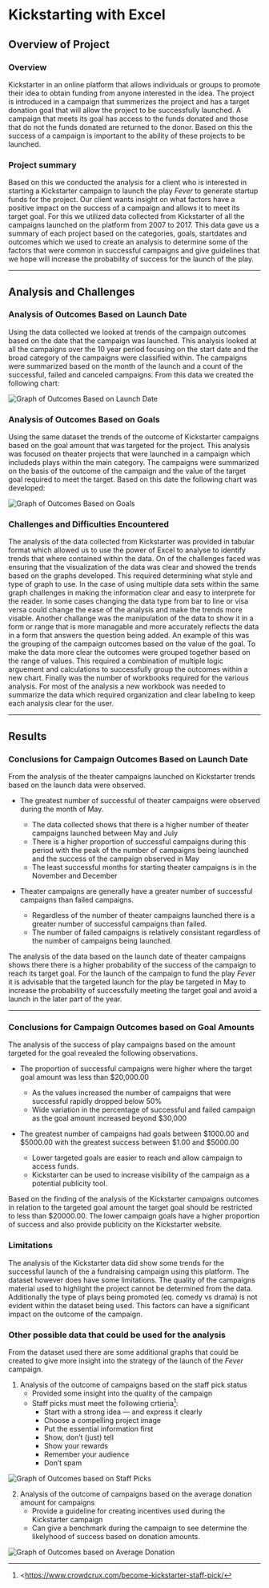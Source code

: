 # Kickstarting with Excel

## Overview of Project

### Overview

Kickstarter in an online platform that allows individuals or groups to promote their idea to obtain funding from anyone interested in the idea.  The project is introduced in a campaign that summerizes the project and has a target donation goal that will allow the project to be successfully launched.  A campaign that meets its goal has access to the funds donated and those that do not the funds donated are returned to the donor.  Based on this the success of a campaign is important to the ability of these projects to be launched.

### Project summary
Based on this we conducted the analysis for a client who is interested in starting a Kickstarter campaign to launch the play _Fever_ to generate startup funds for the project.  Our client wants insight on what factors have a positive impact on the success of a campaign and allows it to meet its target goal.  For this we utilized data collected from Kickstarter of all the campaigns launched on the platform from 2007 to 2017.  This data gave us a summary of each project based on the categories, goals, startdates and outcomes which we used to create an analysis to determine some of the factors that were common in successful campaigns and give guidelines that we hope will increase the probability of success for the launch of the play.

___
## Analysis and Challenges

### Analysis of Outcomes Based on Launch Date

Using the data collected we looked at trends of the campaign outcomes based on the date that the campaign was launched.  This analysis looked at all the campaigns over the 10 year period focusing on the start date and the broad category of the campaigns were classified within.  The campaigns were summarized based on the month of the launch and a count of the successful, failed and canceled campaigns.  From this data we created the following chart:

![Graph of Outcomes Based on Launch Date](resources/Theater_Outcomes_vs_Launch.png)

### Analysis of Outcomes Based on Goals

Using the same dataset the trends of the outcome of Kickstarter campaigns based on the goal amount that was targeted for the project.  This analysis was focused on theater projects that were launched in a campaign which includeds plays within the main category.  The campaigns were summarized on the basis of the outcome of the campaign and the value of the target goal required to meet the target.  Based on this date the following chart was developed:

![Graph of Outcomes Based on Goals](resources/Outcomes_vs_Goals.png)

### Challenges and Difficulties Encountered

The analysis of the data collected from Kickstarter was provided in tabular format which allowed us to use the power of Excel to analyse to identify trends that where contained within the data.  On of the challenges faced was ensuring that the visualization of the data was clear and showed the trends based on the graphs developed.  This required determining what style and type of graph to use.  In the case of using multiple data sets within the same graph challenges in making the information clear and easy to interprete for the reader.  In some cases changing the data type from bar to line or visa versa could change the ease of the analysis and make the trends more visable.  Another challange was the manipulation of the data to show it in a form or range that is more managable and more accurately reflects the data in a form that answers the question being added.  An example of this was the grouping of the campaign outcomes based on the value of the goal.  To make the data more clear the outcomes were grouped together based on the range of values. This required a combination of multiple logic arguement and calculations to successfully group the outcomes within a new chart.  Finally was the number of workbooks required for the various analysis.  For most of the analysis a new workbook was needed to summarize the data which required organization and clear labeling to keep each analysis clear for the user.

___
## Results

### Conclusions for Campaign Outcomes Based on Launch Date

From the analysis of the theater campaigns launched on Kickstarter trends based on the launch data were observed.

* The greatest number of successful of theater campaigns were observed during the month of May.
    * The data collected shows that there is a higher number of theater campaigns launched between May and July
    * There is a higher proportion of successful campaigns during this period with the peak of the number of campaigns being launched and the success of the campaign observed in May
    * The least successful months for starting theater campaigns is in the November and December
        
* Theater campaigns are generally have a greater number of successful campaigns than failed campaigns.
    * Regardless of the number of theater campaigns launched there is a greater number of successful campaigns than failed.
    * The number of failed campaigns is relatively consistant regardless of the number of campaigns being launched.
    
The analysis of the data based on the launch date of theater campaigns shows there there is a higher probability of the success of the campaign to reach its target goal. For the launch of the campaign to fund the play _Fever_ it is advisable that the targeted launch for the play be targeted in May to increase the probability of successfully meeting the target goal and avoid a launch in the later part of the year.
   
___

### Conclusions for Campaign Outcomes based on Goal Amounts

The analysis of the success of play campaigns based on the amount targeted for the goal revealed the following observations.

* The proportion of successful campaigns were higher where the target goal amount was less than $20,000.00
    * As the values increased the number of campaigns that were successful rapidly dropped below 50%
    * Wide variation in the percentage of successful and failed campaign as the goal amount increased beyond $30,000
    
* The greatest number of campaigns had goals between $1000.00 and $5000.00 with the greatest success between $1.00 and $5000.00
    * Lower targeted goals are easier to reach and allow campaign to access funds.
    * Kickstarter can be used to increase visibility of the campaign as a potential publicity tool.
    
Based on the finding of the analysis of the Kickstarter campaigns outcomes in relation to the targeted goal amount the target goal should be restricted to less than $20000.00.  The lower campaign goals have a higher proportion of success and also provide publicity on the Kickstarter website.

### Limitations

The analysis of the Kickstarter data did show some trends for the successful launch of the a fundraising campaign using this platform.  The dataset however does have some limitations.  The quality of the campaigns material used to highlight the project cannot be determined from the data.  Additionally the type of plays being promoted (eq. comedy vs drama) is not evident within the dataset being used.  This factors can have a significant impact on the outcome of the campaign.

### Other possible data that could be used for the analysis

From the dataset used there are some additional graphs that could be created to give more insight into the strategy of the launch of the _Fever_ campaign.

1. Analysis of the outcome of campaigns based on the staff pick status
    * Provided some insight into the quality of the campaign
    * Staff picks must meet the following crtieria[^1]:
        * Start with a strong idea — and express it clearly
        * Choose a compelling project image
        * Put the essential information first
        * Show, don’t (just) tell
        * Show your rewards
        * Remember your audience
        * Don’t spam

[^1]: <https://www.crowdcrux.com/become-kickstarter-staff-pick/

![Graph of Outcomes based on Staff Picks](resources/Campaign_Outcomes_vs_Staff_Picks.png)

2. Analysis of the outcome of campaigns based on the average donation amount for campaigns
    * Provide a guideline for creating incentives used during the Kickstarter campaign
    * Can give a benchmark during the campaign to see determine the likelyhood of success based on donation amounts.
    
![Graph of Outcomes based on Average Donation](resources/Outcomes_by_Avg_Donation.png)
